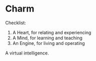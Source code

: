 # Charm

Checklist:
1. A Heart, for relating and experiencing
2. A Mind, for learning and teaching
3. An Engine, for living and operating

A virtual intelligence.
